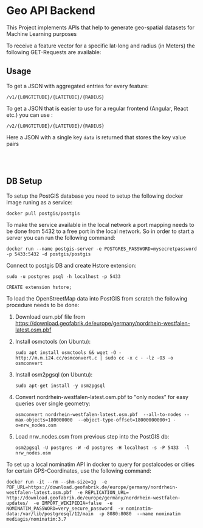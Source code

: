 # Geo API Backend

This Project implements APIs that help to generate geo-spatial datasets for Machine Learning purposes

To receive a feature vector for a specific lat-long and radius (in Meters) the following GET-Requests are available:

<h2>Usage</h2>

To get a JSON with aggregated entries for every feature:

`/v1/{LONGTITUDE}/{LATITUDE}/{RADIUS}`



To get a JSON that is easier to use for a regular frontend (Angular, React etc.) you can use :

`/v2/{LONGTITUDE}/{LATITUDE}/{RADIUS}`

Here a JSON with a single key `data` is returned that stores the key value pairs

<br/><br/>


<h2>DB Setup</h2>

To setup the PostGIS database you need to setup the following docker image runing as a service:

`docker pull postgis/postgis`

To make the service available in the local network a port mapping needs to be done from 5432 to a free port in the local network.
So in order to start a server you can run the following command:


`docker run --name postgis-server -e POSTGRES_PASSWORD=mysecretpassword -p 5433:5432 -d postgis/postgis `

Connect to postgis DB and create Hstore extension:

`sudo -u postgres psql -h localhost -p 5433`

 `CREATE extension hstore;`


To load the OpenStreetMap data into PostGIS from scratch the following procedure needs to be done:

1. Download osm.pbf file from https://download.geofabrik.de/europe/germany/nordrhein-westfalen-latest.osm.pbf 

2. Install osmctools (on Ubuntu):

    `sudo apt install osmctools && wget -O - http://m.m.i24.cc/osmconvert.c | sudo cc -x c - -lz -O3 -o osmconvert`

3. Install osm2pgsql (on Ubuntu):

    `sudo apt-get install -y osm2pgsql`


4. Convert nordrhein-westfalen-latest.osm.pbf to "only nodes" for easy queries over single geometry:

    `osmconvert nordrhein-westfalen-latest.osm.pbf  --all-to-nodes --max-objects=180000000  --object-type-offset=18000000000+1 -o=nrw_nodes.osm`

5. Load nrw_nodes.osm from previous step into the PostGIS db:

    `osm2pgsql -U postgres -W -d postgres -H localhost -s -P 5433  -l nrw_nodes.osm`



To set up a local nominatim API in docker to query for postalcodes or cities for certain GPS-Coordinates, use the following command:

`
docker run -it --rm --shm-size=1g 
-e PBF_URL=https://download.geofabrik.de/europe/germany/nordrhein-westfalen-latest.osm.pbf 
-e REPLICATION_URL= http://download.geofabrik.de/europe/germany/nordrhein-westfalen-updates/ 
-e IMPORT_WIKIPEDIA=false 
-e NOMINATIM_PASSWORD=very_secure_password 
-v nominatim-data:/var/lib/postgresql/12/main 
-p 8080:8080 
--name nominatim 
mediagis/nominatim:3.7
`

